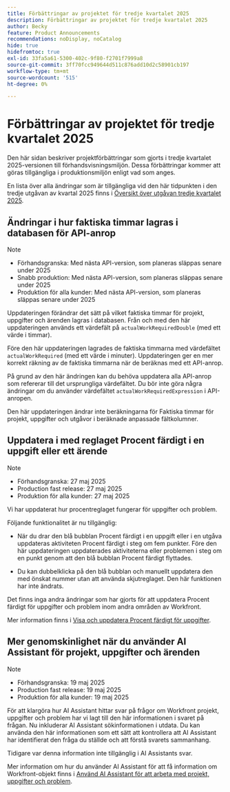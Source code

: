 ```yaml
---
title: Förbättringar av projektet för tredje kvartalet 2025
description: Förbättringar av projektet för tredje kvartalet 2025
author: Becky
feature: Product Announcements
recommendations: noDisplay, noCatalog
hide: true
hidefromtoc: true
exl-id: 33fa5a61-5300-402c-9f80-f2701f7999a8
source-git-commit: 3ff70fcc949644d511c876add10d2c58901cb197
workflow-type: tm+mt
source-wordcount: '515'
ht-degree: 0%

---
```


# Förbättringar av projektet för tredje kvartalet 2025

Den här sidan beskriver projektförbättringar som gjorts i tredje kvartalet 2025-versionen till förhandsvisningsmiljön. Dessa förbättringar kommer att göras tillgängliga i produktionsmiljön enligt vad som anges.

En lista över alla ändringar som är tillgängliga vid den här tidpunkten i den tredje utgåvan av kvartal 2025 finns i [Översikt över utgåvan tredje kvartalet 2025](/help/quicksilver/product-announcements/product-releases/25-q3-release-activity/25-q3-release-overview.md).

## Ändringar i hur faktiska timmar lagras i databasen för API-anrop

>[!NOTE]
>
>* Förhandsgranska: Med nästa API-version, som planeras släppas senare under 2025
>* Snabb produktion: Med nästa API-version, som planeras släppas senare under 2025
>* Produktion för alla kunder: Med nästa API-version, som planeras släppas senare under 2025

Uppdateringen förändrar det sätt på vilket faktiska timmar för projekt, uppgifter och ärenden lagras i databasen. Från och med den här uppdateringen används ett värdefält på `actualWorkRequiredDouble` (med ett värde i timmar).

Före den här uppdateringen lagrades de faktiska timmarna med värdefältet `actualWorkRequired` (med ett värde i minuter). Uppdateringen ger en mer korrekt räkning av de faktiska timmarna när de beräknas med ett API-anrop.

På grund av den här ändringen kan du behöva uppdatera alla API-anrop som refererar till det ursprungliga värdefältet. Du bör inte göra några ändringar om du använder värdefältet `actualWorkRequiredExpression` i API-anropen.

Den här uppdateringen ändrar inte beräkningarna för Faktiska timmar för projekt, uppgifter och utgåvor i beräknade anpassade fältkolumner.

## Uppdatera i med reglaget Procent färdigt i en uppgift eller ett ärende

>[!NOTE]
>
>* Förhandsgranska: 27 maj 2025
>* Production fast release: 27 maj 2025
>* Produktion för alla kunder: 27 maj 2025

Vi har uppdaterat hur procentreglaget fungerar för uppgifter och problem.

Följande funktionalitet är nu tillgänglig:

* När du drar den blå bubblan Procent färdigt i en uppgift eller i en utgåva uppdateras aktiviteten Procent färdigt i steg om fem punkter. Före den här uppdateringen uppdaterades aktiviteterna eller problemen i steg om en punkt genom att den blå bubblan Procent färdigt flyttades.

* Du kan dubbelklicka på den blå bubblan och manuellt uppdatera den med önskat nummer utan att använda skjutreglaget. Den här funktionen har inte ändrats.

Det finns inga andra ändringar som har gjorts för att uppdatera Procent färdigt för uppgifter och problem inom andra områden av Workfront.

Mer information finns i [Visa och uppdatera Procent färdigt för uppgifter](/help/quicksilver/manage-work/projects/updating-work-in-a-project/view-update-percent-complete-for-tasks.md).

## Mer genomskinlighet när du använder AI Assistant för projekt, uppgifter och ärenden

>[!NOTE]
>
>* Förhandsgranska: 19 maj 2025
>* Production fast release: 19 maj 2025
>* Produktion för alla kunder: 19 maj 2025

För att klargöra hur AI Assistant hittar svar på frågor om Workfront projekt, uppgifter och problem har vi lagt till den här informationen i svaret på frågan. Nu inkluderar AI Assistant sökinformationen i utdata. Du kan använda den här informationen som ett sätt att kontrollera att AI Assistant har identifierat den fråga du ställde och att förstå svarets sammanhang.

Tidigare var denna information inte tillgänglig i AI Assistants svar.

Mer information om hur du använder AI Assistant för att få information om Workfront-objekt finns i [Använd AI Assistant för att arbeta med projekt, uppgifter och problem](/help/quicksilver/workfront-basics/ai-assistant/work-with-pti-through-ai-assisant.md).

